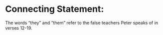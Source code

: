 # Connecting Statement:

The words “they” and “them” refer to the false teachers Peter speaks of in verses 12-19.